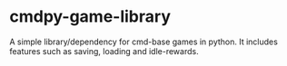 # cmdpy-game-library
A simple library/dependency for cmd-base games in python. It includes features such as saving, loading and idle-rewards.

